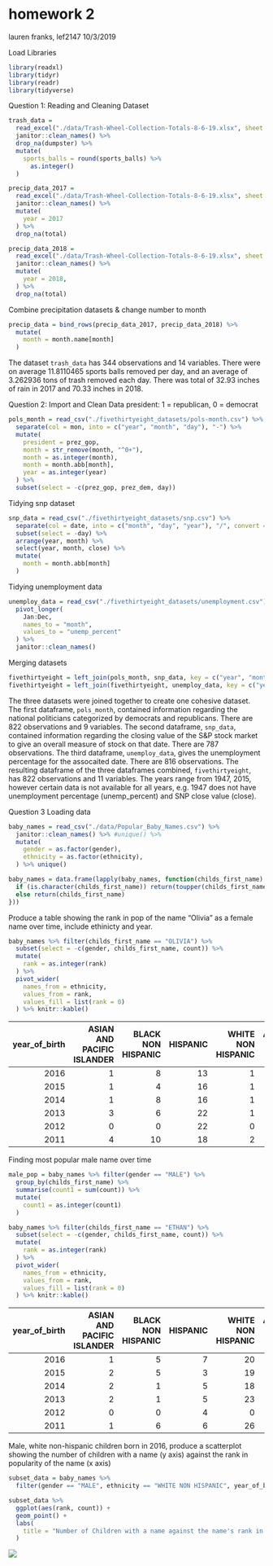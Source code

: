 homework 2
================
lauren franks, lef2147
10/3/2019

Load Libraries

``` r
library(readxl)
library(tidyr)
library(readr)
library(tidyverse)
```

Question 1: Reading and Cleaning Dataset

``` r
trash_data = 
  read_excel("./data/Trash-Wheel-Collection-Totals-8-6-19.xlsx", sheet = "Mr. Trash Wheel", cell_cols("A:N"), ) %>% 
  janitor::clean_names() %>% 
  drop_na(dumpster) %>% 
  mutate(
    sports_balls = round(sports_balls) %>% 
      as.integer()
  )

precip_data_2017 = 
  read_excel("./data/Trash-Wheel-Collection-Totals-8-6-19.xlsx", sheet = "2017 Precipitation", range = "A2:B14") %>% 
  janitor::clean_names() %>% 
  mutate(
    year = 2017
  ) %>% 
  drop_na(total)

precip_data_2018 = 
  read_excel("./data/Trash-Wheel-Collection-Totals-8-6-19.xlsx", sheet = "2018 Precipitation", range = "A2:B14") %>% 
  janitor::clean_names() %>% 
  mutate(
    year = 2018,
  ) %>% 
  drop_na(total)
```

Combine precipitation datasets & change number to month

``` r
precip_data = bind_rows(precip_data_2017, precip_data_2018) %>% 
  mutate(
    month = month.name[month]
  )
```

The dataset `trash_data` has 344 observations and 14 variables. There
were on average 11.8110465 sports balls removed per day, and an average
of 3.262936 tons of trash removed each day. There was total of 32.93
inches of rain in 2017 and 70.33 inches in 2018.

Question 2: Import and Clean Data president: 1 = republican, 0 =
democrat

``` r
pols_month = read_csv("./fivethirtyeight_datasets/pols-month.csv") %>% 
  separate(col = mon, into = c("year", "month", "day"), "-") %>% 
  mutate(
    president = prez_gop,
    month = str_remove(month, "^0+"),
    month = as.integer(month),
    month = month.abb[month],
    year = as.integer(year)
  ) %>% 
  subset(select = -c(prez_gop, prez_dem, day))
```

Tidying snp dataset

``` r
snp_data = read_csv("./fivethirtyeight_datasets/snp.csv") %>% 
  separate(col = date, into = c("month", "day", "year"), "/", convert = TRUE) %>% 
  subset(select = -day) %>% 
  arrange(year, month) %>% 
  select(year, month, close) %>% 
  mutate(
    month = month.abb[month]
  )
```

Tidying unemployment
data

``` r
unemploy_data = read_csv("./fivethirtyeight_datasets/unemployment.csv") %>% 
  pivot_longer(
    Jan:Dec,
    names_to = "month",
    values_to = "unemp_percent"
  ) %>% 
  janitor::clean_names()
```

Merging
datasets

``` r
fivethirtyeight = left_join(pols_month, snp_data, key = c("year", "month"))
fivethirtyeight = left_join(fivethirtyeight, unemploy_data, key = c("year", "month"))
```

The three datasets were joined together to create one cohesive dataset.
The first dataframe, `pols_month`, contained information regarding the
national politicians categorized by democrats and republicans. There are
822 observations and 9 variables. The second dataframe, `snp_data`,
contained information regarding the closing value of the S\&P stock
market to give an overall measure of stock on that date. There are 787
observations. The third dataframe, `unemploy_data`, gives the
unemployment percentage for the assocaited date. There are 816
observations. The resulting dataframe of the three dataframes combined,
`fivethirtyeight`, has 822 observations and 11 variables. The years
range from 1947, 2015, however certain data is not available for all
years, e.g. 1947 does not have unemployment percentage (unemp\_percent)
and SNP close value (close).

Question 3 Loading data

``` r
baby_names = read_csv("./data/Popular_Baby_Names.csv") %>% 
  janitor::clean_names() %>% #unique() %>% 
  mutate(
    gender = as.factor(gender),
    ethnicity = as.factor(ethnicity),
  ) %>% unique()

baby_names = data.frame(lapply(baby_names, function(childs_first_name) {
  if (is.character(childs_first_name)) return(toupper(childs_first_name))
  else return(childs_first_name)
}))
```

Produce a table showing the rank in pop of the name “Olivia” as a female
name over time, include ethinicty and year.

``` r
baby_names %>% filter(childs_first_name == "OLIVIA") %>% 
  subset(select = -c(gender, childs_first_name, count)) %>% 
  mutate(
    rank = as.integer(rank)
  ) %>% 
  pivot_wider(
    names_from = ethnicity,
    values_from = rank,
    values_fill = list(rank = 0)
  ) %>% knitr::kable()
```

| year\_of\_birth | ASIAN AND PACIFIC ISLANDER | BLACK NON HISPANIC | HISPANIC | WHITE NON HISPANIC | ASIAN AND PACI | BLACK NON HISP | WHITE NON HISP |
| --------------: | -------------------------: | -----------------: | -------: | -----------------: | -------------: | -------------: | -------------: |
|            2016 |                          1 |                  8 |       13 |                  1 |              0 |              0 |              0 |
|            2015 |                          1 |                  4 |       16 |                  1 |              0 |              0 |              0 |
|            2014 |                          1 |                  8 |       16 |                  1 |              0 |              0 |              0 |
|            2013 |                          3 |                  6 |       22 |                  1 |              0 |              0 |              0 |
|            2012 |                          0 |                  0 |       22 |                  0 |              3 |              8 |              4 |
|            2011 |                          4 |                 10 |       18 |                  2 |              0 |              0 |              0 |

Finding most popular male name over time

``` r
male_pop = baby_names %>% filter(gender == "MALE") %>% 
  group_by(childs_first_name) %>%
  summarise(count1 = sum(count)) %>% 
  mutate(
    count1 = as.integer(count1)
  )

baby_names %>% filter(childs_first_name == "ETHAN") %>% 
  subset(select = -c(gender, childs_first_name, count)) %>% 
  mutate(
    rank = as.integer(rank)
  ) %>% 
  pivot_wider(
    names_from = ethnicity,
    values_from = rank,
    values_fill = list(rank = 0)
  ) %>% knitr::kable()
```

| year\_of\_birth | ASIAN AND PACIFIC ISLANDER | BLACK NON HISPANIC | HISPANIC | WHITE NON HISPANIC | ASIAN AND PACI | BLACK NON HISP | WHITE NON HISP |
| --------------: | -------------------------: | -----------------: | -------: | -----------------: | -------------: | -------------: | -------------: |
|            2016 |                          1 |                  5 |        7 |                 20 |              0 |              0 |              0 |
|            2015 |                          2 |                  5 |        3 |                 19 |              0 |              0 |              0 |
|            2014 |                          2 |                  1 |        5 |                 18 |              0 |              0 |              0 |
|            2013 |                          2 |                  1 |        5 |                 23 |              0 |              0 |              0 |
|            2012 |                          0 |                  0 |        4 |                  0 |              2 |              3 |             21 |
|            2011 |                          1 |                  6 |        6 |                 26 |              0 |              0 |              0 |

Male, white non-hispanic children born in 2016, produce a scatterplot
showing the number of children with a name (y axis) against the rank in
popularity of the name (x axis)

``` r
subset_data = baby_names %>% 
  filter(gender == "MALE", ethnicity == "WHITE NON HISPANIC", year_of_birth == "2016")

subset_data %>% 
  ggplot(aes(rank, count)) + 
  geom_point() +
  labs(
    title = "Number of Children with a name against the name's rank in popularity"
  )
```

![](hw2_lef2147_files/figure-gfm/unnamed-chunk-11-1.png)<!-- -->
